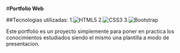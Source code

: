 #**Portfolio Web**

##Tecnologias utilizadas:
1.![HTML5](https://img.shields.io/badge/html5-%23E34F26.svg?style=for-the-badge&logo=html5&logoColor=white)
2.![CSS3](https://img.shields.io/badge/css3-%231572B6.svg?style=for-the-badge&logo=css3&logoColor=white)
3.![Bootstrap](https://img.shields.io/badge/bootstrap-%238511FA.svg?style=for-the-badge&logo=bootstrap&logoColor=white)


Este portfolio es un proyecto simplemente para poner en practica los conocimientos estudiados siendo el mismo una plantilla a modo de presentacion. 
